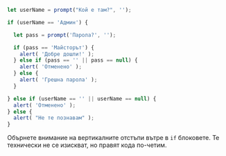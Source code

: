 
```js run demo
let userName = prompt("Кой е там?", '');

if (userName == 'Админ') {

  let pass = prompt('Парола?', '');

  if (pass == 'Майсторът') {
    alert( 'Добре дошли!' );
  } else if (pass == '' || pass == null) {
    alert( 'Отменено' );
  } else {
    alert( 'Грешна парола' );
  }

} else if (userName == '' || userName == null) {
  alert( 'Отменено' );
} else {
  alert( "Не те познавам" );
}
```

Обърнете внимание на вертикалните отстъпи вътре в `if` блоковете. Те технически не се изискват, но правят кода по-четим.
